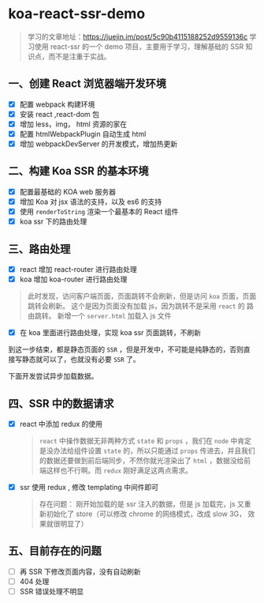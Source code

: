 # koa-react-ssr-demo

> 学习的文章地址：https://juejin.im/post/5c90b4115188252d9559136c
> 学习使用 react-ssr 的一个 demo 项目，主要用于学习，理解基础的 SSR 知识点，而不是注重于实战。

## 一、创建 React 浏览器端开发环境

- [x] 配置 webpack 构建环境
- [x] 安装 react ,react-dom 包
- [x] 增加 less，img， html 资源的家在
- [x] 配置 htmlWebpackPlugin 自动生成 html
- [x] 增加 webpackDevServer 的开发模式，增加热更新

## 二、构建 Koa SSR 的基本环境

- [x] 配置最基础的 KOA web 服务器
- [x] 增加 Koa 对 jsx 语法的支持，以及 es6 的支持
- [x] 使用 `renderToString` 渲染一个最基本的 React 组件
- [x] koa ssr 下的路由处理

## 三、路由处理

- [x] react 增加 react-router 进行路由处理
- [x] koa 增加 koa-router 进行路由处理

> 此时发现，访问客户端页面，页面跳转不会刷新，但是访问 `koa` 页面，页面跳转会刷新。
> 这个是因为页面没有加载 js，因为跳转不是采用 `react` 的 路由跳转。
> 新增一个 `server.html` 加载入 js 文件

- [x] 在 koa 里面进行路由处理，实现 koa ssr 页面跳转，不刷新

到这一步结束，都是静态页面的 `SSR` ，但是开发中，不可能是纯静态的，否则直接写静态就可以了，也就没有必要 `SSR` 了。

下面开发尝试异步加载数据。

## 四、SSR 中的数据请求

- [x] react 中添加 redux 的使用
  > `react` 中操作数据无非两种方式 `state` 和 `props` ，我们在 `node` 中肯定是没办法给组件设置 `state` 的，所以只能通过 `props` 传进去，并且我们的数据还要做到前后端同步，不然你就光渲染出了 `html` ，数据没给前端这样也不行啊。而 `redux` 刚好满足这两点需求。
- [x] ssr 使用 redux , 修改 templating 中间件即可
  > 存在问题： 刚开始加载的是 ssr 注入的数据，但是 js 加载完，js 又重新初始化了 store（可以修改 chrome 的网络模式，改成 slow 3G， 效果就很明显了）

## 五、目前存在的问题

- [ ] 再 SSR 下修改页面内容，没有自动刷新
- [ ] 404 处理
- [ ] SSR 错误处理不明显
